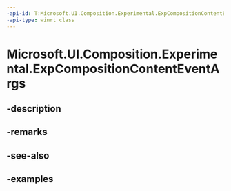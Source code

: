 ```yaml
---
-api-id: T:Microsoft.UI.Composition.Experimental.ExpCompositionContentEventArgs
-api-type: winrt class
---
```


# Microsoft.UI.Composition.Experimental.ExpCompositionContentEventArgs

<!--
public sealed class ExpCompositionContentEventArgs
-->


## -description

## -remarks

## -see-also

## -examples


